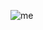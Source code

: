 
![me](https://github.com/user-attachments/assets/8290d465-d1c2-4770-b5f6-c1b133a18b1a)

<!-- <p align="center">
  <i>What I’ve been coding lately:</i>
  <a href="https://polyglotparrot.github.io/jump/" target="_blank" rel="noopener noreferrer">REAVN ↗</a>
</p> -->

























  



